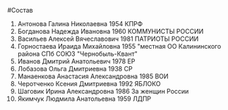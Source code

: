 #Состав
1. Антонова Галина Николаевна 1954 КПРФ
2. Богданова Надежда Ивановна 1960 КОММУНИСТЫ РОССИИ
3. Васильев Алексей Вячеславович 1981 ПАТРИОТЫ РОССИИ
4. Горностаева Ираида Михайловна 1955 \"местная ОО Калининского района СПб СОЮЗ \"Чернобыль-Квант\"
5. Иванов Дмитрий Анатольевич 1978 ЕР
6. Лобазова Ольга Дмитриевна 1938 СР
7. Манаенкова Анастасия Александровна 1985 ВОИ
8. Черотченко Ксения Дмитриевна 1992 ЯБЛОКО
9. Шаговик Ирина Александровна 1986 За женщин России
10. Якимчук Людмила Анатольевна 1959 ЛДПР
